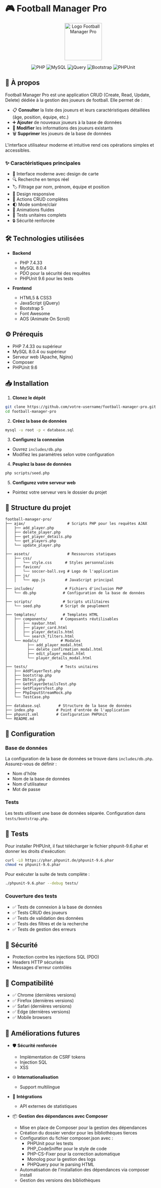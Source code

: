 # 🎮 Football Manager Pro

<div align="center">
  <img src="assets/favicon/soccer-ball.svg" alt="Logo Football Manager Pro" width="120"/>
  
  ![PHP](https://img.shields.io/badge/PHP-7.4.33-blue)
  ![MySQL](https://img.shields.io/badge/MySQL-8.0.4-orange)
  ![jQuery](https://img.shields.io/badge/jQuery-3.6.0-blue)
  ![Bootstrap](https://img.shields.io/badge/Bootstrap-5.3.0-purple)
  ![PHPUnit](https://img.shields.io/badge/PHPUnit-9.6-green)
</div>

## 📖 À propos

Football Manager Pro est une application CRUD (Create, Read, Update, Delete) dédiée à la gestion des joueurs de football. Elle permet de :

- 📋 **Consulter** la liste des joueurs et leurs caractéristiques détaillées (âge, position, équipe, etc.)
- ➕ **Ajouter** de nouveaux joueurs à la base de données
- 📝 **Modifier** les informations des joueurs existants
- 🗑️ **Supprimer** les joueurs de la base de données

L'interface utilisateur moderne et intuitive rend ces opérations simples et accessibles.

### ✨ Caractéristiques principales

- 🎴 Interface moderne avec design de carte
- 🔍 Recherche en temps réel
- 🏷️ Filtrage par nom, prénom, équipe et position
- 📱 Design responsive
- 🎯 Actions CRUD complètes
- 🌓 Mode sombre/clair
- 🔄 Animations fluides
- 🧪 Tests unitaires complets
- 🔒 Sécurité renforcée

## 🛠️ Technologies utilisées

- **Backend**

  - PHP 7.4.33
  - MySQL 8.0.4
  - PDO pour la sécurité des requêtes
  - PHPUnit 9.6 pour les tests

- **Frontend**
  - HTML5 & CSS3
  - JavaScript (jQuery)
  - Bootstrap 5
  - Font Awesome
  - AOS (Animate On Scroll)

## ⚙️ Prérequis

- PHP 7.4.33 ou supérieur
- MySQL 8.0.4 ou supérieur
- Serveur web (Apache, Nginx)
- Composer
- PHPUnit 9.6

## 📥 Installation

1. **Clonez le dépôt**

```bash
git clone https://github.com/votre-username/football-manager-pro.git
cd football-manager-pro
```

2. **Créez la base de données**

```bash
mysql -u root -p < database.sql
```

3. **Configurez la connexion**

- Ouvrez `includes/db.php`
- Modifiez les paramètres selon votre configuration

4. **Peuplez la base de données**

```bash
php scripts/seed.php
```

5. **Configurez votre serveur web**

- Pointez votre serveur vers le dossier du projet

## 📁 Structure du projet

```
football-manager-pro/
├── ajax/                   # Scripts PHP pour les requêtes AJAX
│   ├── add_player.php
│   ├── delete_player.php
│   ├── get_player_details.php
│   └── get_players.php
│   └── update_player.php
│
├── assets/                 # Ressources statiques
│   ├── css/
│   │   └── style.css      # Styles personnalisés
│   ├── favicon/
│   │   └── soccer-ball.svg # Logo de l'application
│   ├── js/
│   │   └── app.js         # JavaScript principal
│
├── includes/              # Fichiers d'inclusion PHP
│   └── db.php            # Configuration de la base de données
│
├── scripts/              # Scripts utilitaires
│   └── seed.php         # Script de peuplement
│
├── templates/            # Templates HTML
│   ├── components/      # Composants réutilisables
│   │   ├── navbar.html
│   │   ├── player_card.html
│   │   ├── player_details.html
│   │   └── search_filters.html
│   └── modals/          # Modales
│         ├── add_player_modal.html
│         ├── delete_confirmation_modal.html
│         ├── edit_player_modal.html
│         └── player_details_modal.html
│
├── tests/               # Tests unitaires
│   ├── AddPlayerTest.php
│   ├── bootstrap.php
│   ├── DbTest.php
│   ├── GetPlayerDetailsTest.php
│   ├── GetPlayersTest.php
│   ├── PhpInputStreamMock.php
│   └── TestCase.php
│
├── database.sql        # Structure de la base de données
├── index.php          # Point d'entrée de l'application
├── phpunit.xml        # Configuration PHPUnit
└── README.md
```

## 🔧 Configuration

### Base de données

La configuration de la base de données se trouve dans `includes/db.php`. Assurez-vous de définir :

- Nom d'hôte
- Nom de la base de données
- Nom d'utilisateur
- Mot de passe

### Tests

Les tests utilisent une base de données séparée. Configuration dans `tests/bootstrap.php`.

## 🧪 Tests

Pour installer PHPUnit, il faut télécharger le fichier phpunit-9.6.phar et donner les droits d'exécution:

```bash
curl -LO https://phar.phpunit.de/phpunit-9.6.phar
chmod +x phpunit-9.6.phar
```

Pour exécuter la suite de tests complète :

```bash
./phpunit-9.6.phar --debug tests/
```

### Couverture des tests

- ✅ Tests de connexion à la base de données
- ✅ Tests CRUD des joueurs
- ✅ Tests de validation des données
- ✅ Tests des filtres et de la recherche
- ✅ Tests de gestion des erreurs

## 🔐 Sécurité

- Protection contre les injections SQL (PDO)
- Headers HTTP sécurisés
- Messages d'erreur contrôlés

## 📱 Compatibilité

- ✅ Chrome (dernières versions)
- ✅ Firefox (dernières versions)
- ✅ Safari (dernières versions)
- ✅ Edge (dernières versions)
- ✅ Mobile browsers

## 🚀 Améliorations futures

- 🛡️ **Sécurité renforcée**

  - Implémentation de CSRF tokens
  - Injection SQL
  - XSS

- 🌐 **Internationalisation**

  - Support multilingue

- 🤝 **Intégrations**

  - API externes de statistiques

- 📦 **Gestion des dépendances avec Composer**
  - Mise en place de Composer pour la gestion des dépendances
  - Création du dossier vendor pour les bibliothèques tierces
  - Configuration du fichier composer.json avec :
    - PHPUnit pour les tests
    - PHP_CodeSniffer pour le style de code
    - PHP-CS-Fixer pour la correction automatique
    - Monolog pour la gestion des logs
    - PHPQuery pour le parsing HTML
  - Automatisation de l'installation des dépendances via composer install
  - Gestion des versions des bibliothèques
